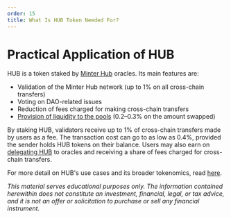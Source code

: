 ```yaml
---
order: 15
title: What Is HUB Token Needed For?
---
```


# Practical Application of HUB

HUB is a token staked by [Minter Hub](/earn/minter-hub) oracles. Its main features are:

- Validation of the Minter Hub network (up to 1% on all cross-chain transfers)
- Voting on DAO-related issues
- Reduction of fees charged for making cross-chain transfers
- [Provision of liquidity to the pools](/earn/earn-liquidity-pools) (0.2–0.3% on the amount swapped)

By staking HUB, validators receive up to 1% of cross-chain transfers made by users as a fee. The transaction cost can go to as low as 0.4%, provided the sender holds HUB tokens on their balance. Users may also earn on [delegating HUB](/earn/hub-staking) to oracles and receiving a share of fees charged for cross-chain transfers.

For more detail on HUB's use cases and its broader tokenomics, read [here](https://minterteam.medium.com/69a3f2605ffd).

*This material serves educational purposes only. The information contained herewithin does not constitute an investment, financial, legal, or tax advice, and it is not an offer or solicitation to purchase or sell any financial instrument.*
